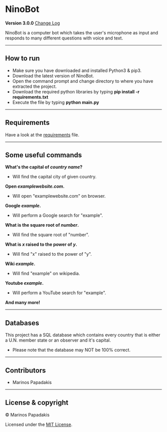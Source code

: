 # NinoBot

**Version 3.0.0** [Change Log](CHANGELOG.md)

NinoBot is a computer bot which takes the user's microphone as input and responds to many different questions with voice and text.

---

## How to run

- Make sure you have downloaded and installed Python3 & pip3.
- Download the latest version of NinoBot.
- Open the command prompt and change directory to where you have extracted the project.
- Download the required python libraries by typing **pip install -r requirements.txt**
- Execute the file by typing **python main.py**

---

## Requirements

Have a look at the [requirements](requirements.txt) file.

---

## Some useful commands

**What's the capital of *country name*?**
- Will find the capital city of given country.

**Open *examplewebsite.com*.**
- Will open "examplewebsite.com" on browser.

**Google *example*.**
- Will perform a Google search for "example".

**What is the square root of *number*.**
- Will find the square root of "number".

**What is *x* raised to the power of *y*.**
- Will find "x" raised to the power of "y".

**Wiki *example*.**
- Will find "example" on wikipedia.

**Youtube *example*.**
- Will perform a YouTube search for "example".

**And many more!**

---

## Databases

This project has a SQL database which contains every country that is either a U.N. member state or an observer and it's capital.
- Please note that the database may NOT be 100% correct.

---

## Contributors

- Marinos Papadakis

---

## License & copyright

© Marinos Papadakis

Licensed under the [MIT License](LICENSE).
